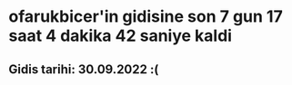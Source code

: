 # ofarukbicer'in gidisine son 7 gun 17 saat 4 dakika 42 saniye kaldi

## Gidis tarihi: 30.09.2022 :(